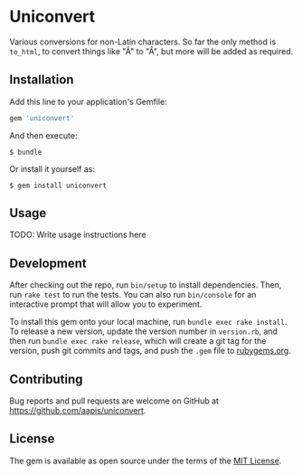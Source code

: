 # Uniconvert

Various conversions for non-Latin characters.  So far the only method is `to_html`, to convert things like "Â" to "&Acirc;", but more will be added as required.

## Installation

Add this line to your application's Gemfile:

```ruby
gem 'uniconvert'
```

And then execute:

    $ bundle

Or install it yourself as:

    $ gem install uniconvert

## Usage

TODO: Write usage instructions here

## Development

After checking out the repo, run `bin/setup` to install dependencies. Then, run `rake test` to run the tests. You can also run `bin/console` for an interactive prompt that will allow you to experiment.

To install this gem onto your local machine, run `bundle exec rake install`. To release a new version, update the version number in `version.rb`, and then run `bundle exec rake release`, which will create a git tag for the version, push git commits and tags, and push the `.gem` file to [rubygems.org](https://rubygems.org).

## Contributing

Bug reports and pull requests are welcome on GitHub at https://github.com/aapis/uniconvert.


## License

The gem is available as open source under the terms of the [MIT License](http://opensource.org/licenses/MIT).

